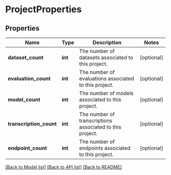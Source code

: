 # ProjectProperties

## Properties
Name | Type | Description | Notes
------------ | ------------- | ------------- | -------------
**dataset_count** | **int** | The number of datasets associated to this project. | [optional] 
**evaluation_count** | **int** | The number of evaluations associated to this project. | [optional] 
**model_count** | **int** | The number of models associated to this project. | [optional] 
**transcription_count** | **int** | The number of transcriptions associated to this project. | [optional] 
**endpoint_count** | **int** | The number of endpoints associated to this project. | [optional] 

[[Back to Model list]](../README.md#documentation-for-models) [[Back to API list]](../README.md#documentation-for-api-endpoints) [[Back to README]](../README.md)

